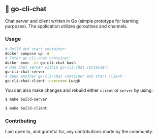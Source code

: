 ## 💬 go-cli-chat

Chat server and client written in Go (simple prototype for learning purposes). The application utilizes goroutines and channels.

### Usage

```bash
# Build and start container:
docker compose up -d
# Enter go-cli-chat container:
docker exec -it go-cli-chat bash
# Run chat server within go-cli-chat container:
go-cli-chat-server
# Open another go-cli-chat container and start client:
go-cli-chat-client -username Luqqk
```

You can also make changes and rebuild either `client` or `server` by using:

```bash
$ make build-server
```

```bash
$ make build-client
```

### Contributing

I am open to, and grateful for, any contributions made by the community.
